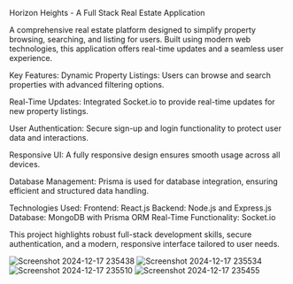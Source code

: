 Horizon Heights - A Full Stack Real Estate Application

A comprehensive real estate platform designed to simplify property browsing, searching, and listing for users. Built using modern web technologies, this application offers real-time updates and a seamless user experience.

Key Features:
Dynamic Property Listings: Users can browse and search properties with advanced filtering options.

Real-Time Updates: Integrated Socket.io to provide real-time updates for new property listings.

User Authentication: Secure sign-up and login functionality to protect user data and interactions.

Responsive UI: A fully responsive design ensures smooth usage across all devices.

Database Management: Prisma is used for database integration, ensuring efficient and structured data handling.

Technologies Used:
Frontend: React.js
Backend: Node.js and Express.js
Database: MongoDB with Prisma ORM
Real-Time Functionality: Socket.io

This project highlights robust full-stack development skills, secure authentication, and a modern, responsive interface tailored to user needs.

![Screenshot 2024-12-17 235438](https://github.com/user-attachments/assets/14ae330b-7ce8-47b1-8950-a64465db1522)
![Screenshot 2024-12-17 235534](https://github.com/user-attachments/assets/b0c651ac-9ac1-4d8a-a364-89f03e19ce2e)
![Screenshot 2024-12-17 235510](https://github.com/user-attachments/assets/72a29f61-f3f6-4409-a729-7b9ba04ec99b)
![Screenshot 2024-12-17 235455](https://github.com/user-attachments/assets/56975167-c3cd-4185-bf0e-5ce088f709fa)

